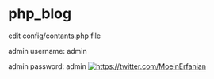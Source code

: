 # php_blog

edit config/contants.php file

admin username: admin


admin password: admin
<a href="https://twitter.com/MoeinErfanian" align="left" target="_blank"><img alt="https://twitter.com/MoeinErfanian" href="#" src="https://img.shields.io/badge/Twitter-%231DA1F2.svg?style=for-the-badge&logo=Twitter&logoColor=white"><a>
